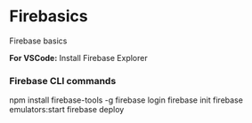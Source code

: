 # Firebasics
Firebase basics

**For VSCode:** Install Firebase Explorer

### Firebase CLI commands
npm install firebase-tools -g
firebase login
firebase init
firebase emulators:start
firebase deploy
